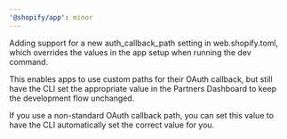 ```yaml
---
'@shopify/app': minor
---
```


Adding support for a new auth_callback_path setting in web.shopify.toml, which overrides the values in the app setup when running the dev command.

This enables apps to use custom paths for their OAuth callback, but still have the CLI set the appropriate value in the Partners Dashboard to keep the development flow unchanged.

If you use a non-standard OAuth callback path, you can set this value to have the CLI automatically set the correct value for you.
